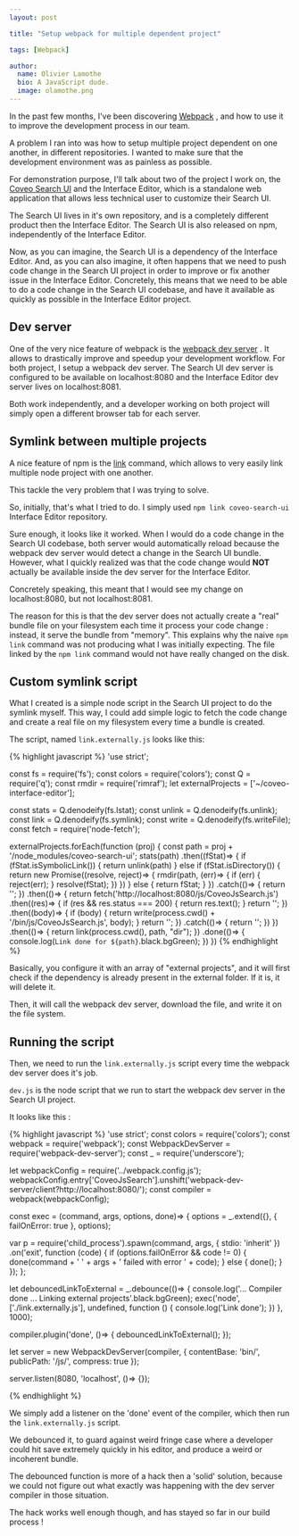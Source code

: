 ```yaml
---
layout: post

title: "Setup webpack for multiple dependent project"

tags: [Webpack]

author:
  name: Olivier Lamothe
  bio: A JavaScript dude.
  image: olamothe.png
---
```


In the past few months, I've been discovering [Webpack](https://webpack.github.io/) , and how to use it to improve the development process in our team.

<!-- more -->

A problem I ran into was how to setup multiple project dependent on one another, in different repositories. 
I wanted to make sure that the development environment was as painless as possible.

For demonstration purpose, I'll talk about two of the project I work on, the [Coveo Search UI](https://github.com/coveo/search-ui) and the Interface Editor, which is a standalone web application that allows less technical user to customize their Search UI.

The Search UI lives in it's own repository, and is a completely different product then the Interface Editor.
The Search UI is also released on npm, independently of the Interface Editor. 

Now, as you can imagine, the Search UI is a dependency of the Interface Editor. And, as you can also imagine, it often happens that we need to push code change in the Search UI project in order to improve or fix another issue in the Interface Editor. Concretely, this means that we need to be able to do a code change in the Search UI codebase, and have it available as quickly as possible in the Interface Editor project.

## Dev server

One of the very nice feature of webpack is the [webpack dev server](https://webpack.github.io/docs/webpack-dev-server.html) . It allows to drastically improve and speedup your development workflow. For both project, I setup a webpack dev server. The Search UI dev server is configured to be available on localhost:8080 and the Interface Editor dev server lives on localhost:8081. 

Both work independently, and a developer working on both project will simply open a different browser tab for each server.

## Symlink between multiple projects

A nice feature of npm is the [link](https://docs.npmjs.com/cli/link) command, which allows to very easily link multiple node project with one another.

This tackle the very problem that I was trying to solve.

So, initially, that's what I tried to do. I simply used `npm link coveo-search-ui` Interface Editor repository. 

Sure enough, it looks like it worked. When I would do a code change in the Search UI codebase, both server would automatically reload because the webpack dev server would detect a change in the Search UI bundle. However, what I quickly realized was that the code change would **NOT** actually be available inside the dev server for the Interface Editor.

Concretely speaking, this meant that I would see my change on localhost:8080, but not localhost:8081.

The reason for this is that the dev server does not actually create a "real" bundle file on your filesystem each time it process your code change : instead, it serve the bundle from "memory". This explains why the naive `npm link` command was not producing what I was initially expecting. The file linked by the `npm link` command would not have really changed on the disk.

## Custom symlink script

What I created is a simple node script in the Search UI project to do the symlink myself. This way, I could add simple logic to fetch the code change and create a real file on my filesystem every time a bundle is created.

The script, named `link.externally.js` looks like this:

{% highlight javascript %}
'use strict';

const fs = require('fs');
const colors = require('colors');
const Q = require('q');
const rmdir = require('rimraf');
let externalProjects = ['~/coveo-interface-editor'];

const stats = Q.denodeify(fs.lstat);
const unlink = Q.denodeify(fs.unlink);
const link = Q.denodeify(fs.symlink);
const write = Q.denodeify(fs.writeFile);
const fetch = require('node-fetch');


externalProjects.forEach(function (proj) {
const path = proj + '/node_modules/coveo-search-ui';
stats(path)
    .then((fStat)=> {
      if (fStat.isSymbolicLink()) {
        return unlink(path)
      } else if (fStat.isDirectory()) {
        return new Promise((resolve, reject)=> {
          rmdir(path, (err)=> {
            if (err) {
              reject(err);
            }
            resolve(fStat);
          })
        })
      } else {
        return fStat;
      }
    })
    .catch(()=> {
      return '';
    })
    .then(()=> {
      return fetch('http://localhost:8080/js/CoveoJsSearch.js')
          .then((res)=> {
            if (res && res.status === 200) {
              return res.text();
            }
            return '';
          })
          .then((body)=> {
            if (body) {
              return write(process.cwd() + '/bin/js/CoveoJsSearch.js', body);
            }
            return '';
          })
          .catch(()=> {
            return '';
          })
    })
    .then(()=> {
      return link(process.cwd(), path, "dir");
    })
    .done(()=> {
      console.log(`Link done for ${path}`.black.bgGreen);
    })
})
{% endhighlight %}


Basically, you configure it with an array of "external projects", and it will first check if the dependency is already present in the external folder. If it is, it will delete it.

Then, it will call the webpack dev server, download the file, and write it on the file system.

## Running the script

Then, we need to run the `link.externally.js` script every time the webpack dev server does it's job.

`dev.js` is the node script that we run to start the webpack dev server in the Search UI project.

It looks like this :

{% highlight javascript %}
'use strict';
const colors = require('colors');
const webpack = require('webpack');
const WebpackDevServer = require('webpack-dev-server');
const _ = require('underscore');

let webpackConfig = require('../webpack.config.js');
webpackConfig.entry['CoveoJsSearch'].unshift('webpack-dev-server/client?http://localhost:8080/');
const compiler = webpack(webpackConfig);

const exec = (command, args, options, done)=> {
  options = _.extend({}, {
    failOnError: true
  }, options);
  
  var p = require('child_process').spawn(command, args, {
    stdio: 'inherit'
  })
    .on('exit', function (code) {
      if (options.failOnError && code != 0) {
        done(command + ' ' + args + ' failed with error ' + code);
      } else {
        done();
      }
    });
};

let debouncedLinkToExternal = _.debounce(()=> {
  console.log('... Compiler done ... Linking external projects'.black.bgGreen);
  exec('node', ['./link.externally.js'], undefined, function () {
    console.log('Link done');
  })
}, 1000);

compiler.plugin('done', ()=> {
  debouncedLinkToExternal();
});

let server = new WebpackDevServer(compiler, {
  contentBase: 'bin/',
  publicPath: '/js/',
  compress: true
});

server.listen(8080, 'localhost', ()=> {});

{% endhighlight %}

We simply add a listener on the 'done' event of the compiler, which then run the `link.externally.js` script. 

We debounced it, to guard against weird fringe case where a developer could hit save extremely quickly in his editor, and produce a weird or incoherent bundle. 

The debounced function is more of a hack then a 'solid' solution, because we could not figure out what exactly was happening with the dev server compiler in those situation. 

The hack works well enough though, and has stayed so far in our build process !
